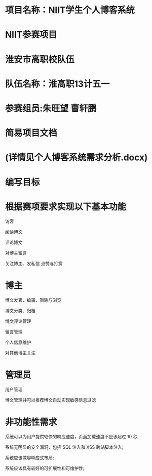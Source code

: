 # 项目名称：NIIT学生个人博客系统
# NIIT参赛项目
# 淮安市高职校队伍  
# 队伍名称：淮高职13计五一
# 参赛组员:朱旺望 曹轩鹏

# 简易项目文档
# (详情见个人博客系统需求分析.docx)

# 编写目标

# 根据赛项要求实现以下基本功能

 访客

阅读博文

评论博文

对博主留言

关注博主、发私信 点赞与打赏

# 博主

博文发表、编辑、删除与浏览

博文分类、归档

博文评论管理

留言管理

个人信息维护

对其他博主关注

# 管理员

用户管理

博文管理并可以推荐博文自动实现敏感信息过滤

# 非功能性需求

系统可以为用户提供较快的响应速度，页面加载速度不应该超过 10 秒;

系统无明显的安全漏洞，包括 SQL 注入和 XSS 跨站脚本注入;

系统应该兼容响应式布局;

系统应该具有较好的可扩展性和可维护性;
